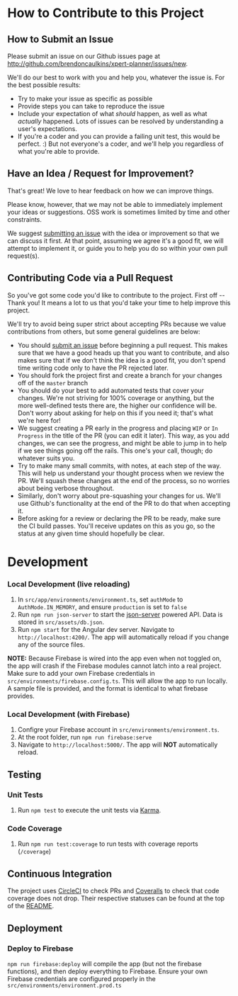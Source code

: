 # How to Contribute to this Project

## How to Submit an Issue

Please submit an issue on our Github issues page at <http://github.com/brendoncaulkins/xpert-planner/issues/new>.

We'll do our best to work with you and help you, whatever the issue is. For the best possible results:

- Try to make your issue as specific as possible
- Provide steps you can take to reproduce the issue
- Include your expectation of what _should_ happen, as well as what _actually_ happened. Lots of issues can be resolved by understanding a user's expectations.
- If you're a coder and you can provide a failing unit test, this would be perfect. :) But not everyone's a coder, and we'll help you regardless of what you're able to provide.

## Have an Idea / Request for Improvement?

That's great! We love to hear feedback on how we can improve things.

Please know, however, that we may not be able to immediately implement your ideas or suggestions. OSS work is sometimes limited by time and other constraints.

We suggest [submitting an issue](http://github.com/brendoncaulkins/xpert-planner/issues/new) with the idea or improvement so that we can discuss it first. At that point, assuming we agree it's a good fit, we will attempt to implement it, or guide you to help you do so within your own pull request(s).

## Contributing Code via a Pull Request

So you've got some code you'd like to contribute to the project. First off -- Thank you! It means a lot to us that you'd take your time to help improve this project.

We'll try to avoid being super strict about accepting PRs because we value contributions from others, but some general guidelines are below:

- You should [submit an issue](http://github.com/brendoncaulkins/xpert-planner/issues/new) before beginning a pull request. This makes sure that we have a good heads up that you want to contribute, and also makes sure that if we don't think the idea is a good fit, you don't spend time writing code only to have the PR rejected later.
- You should fork the project first and create a branch for your changes off of the `master` branch
- You should do your best to add automated tests that cover your changes. We're not striving for 100% coverage or anything, but the more well-defined tests there are, the higher our confidence will be. Don't worry about asking for help on this if you need it; that's what we're here for!
- We suggest creating a PR early in the progress and placing `WIP` or `In Progress` in the title of the PR (you can edit it later). This way, as you add changes, we can see the progress, and might be able to jump in to help if we see things going off the rails. This one's your call, though; do whatever suits you.
- Try to make many small commits, with notes, at each step of the way. This will help us understand your thought process when we review the PR. We'll squash these changes at the end of the process, so no worries about being verbose throughout.
- Similarly, don't worry about pre-squashing your changes for us. We'll use Github's functionality at the end of the PR to do that when accepting it.
- Before asking for a review or declaring the PR to be ready, make sure the CI build passes. You'll receive updates on this as you go, so the status at any given time should hopefully be clear.

# Development

### Local Development (live reloading)

1. In `src/app/environments/environment.ts`, set `authMode` to `AuthMode.IN_MEMORY`, and ensure `production` is set to `false`
1. Run `npm run json-server` to start the [json-server](https://www.npmjs.com/package/json-server) powered API. Data is stored in `src/assets/db.json`.
1. Run `npm start` for the Angular dev server. Navigate to `http://localhost:4200/`. The app will automatically reload if you change any of the source files.

**NOTE:** Because Firebase is wired into the app even when not toggled on, the app will crash if the Firebase modules cannot latch into a real project. Make sure to add your own Firebase credentials in `src/environments/firebase.config.ts`. This will allow the app to run locally. A sample file is provided, and the format is identical to what firebase provides.

### Local Development (with Firebase)

1. Configre your Firebase account in `src/environments/environment.ts`.
1. At the root folder, run `npm run firebase:serve`
1. Navigate to `http://localhost:5000/`. The app will **NOT** automatically reload.

## Testing

### Unit Tests

1. Run `npm test` to execute the unit tests via [Karma](https://karma-runner.github.io).

### Code Coverage

1. Run `npm run test:coverage` to run tests with coverage reports (`/coverage`)

## Continuous Integration

The project uses [CircleCI](https://circleci.com/) to check PRs and [Coveralls](https://coveralls.io/) to check that code coverage does not drop. Their respective statuses can be found at the top of the [README](README.md).

## Deployment

### Deploy to Firebase

`npm run firebase:deploy` will compile the app (but not the firebase functions), and then deploy everything to Firebase. Ensure your own Firebase credentials are configured properly in the `src/environments/environment.prod.ts`
